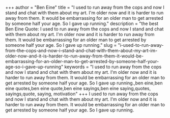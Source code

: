 +++
author = "Ben Eine"
title = "I used to run away from the cops and now I stand and chat with them about my art. I'm older now and it is harder to run away from them. It would be embarrassing for an older man to get arrested by someone half your age. So I gave up running."
description = "the best Ben Eine Quote: I used to run away from the cops and now I stand and chat with them about my art. I'm older now and it is harder to run away from them. It would be embarrassing for an older man to get arrested by someone half your age. So I gave up running."
slug = "i-used-to-run-away-from-the-cops-and-now-i-stand-and-chat-with-them-about-my-art-im-older-now-and-it-is-harder-to-run-away-from-them-it-would-be-embarrassing-for-an-older-man-to-get-arrested-by-someone-half-your-age-so-i-gave-up-running"
keywords = "I used to run away from the cops and now I stand and chat with them about my art. I'm older now and it is harder to run away from them. It would be embarrassing for an older man to get arrested by someone half your age. So I gave up running.,ben eine,ben eine quotes,ben eine quote,ben eine sayings,ben eine saying,quotes, sayings,quote, saying, motivation"
+++
I used to run away from the cops and now I stand and chat with them about my art. I'm older now and it is harder to run away from them. It would be embarrassing for an older man to get arrested by someone half your age. So I gave up running.

